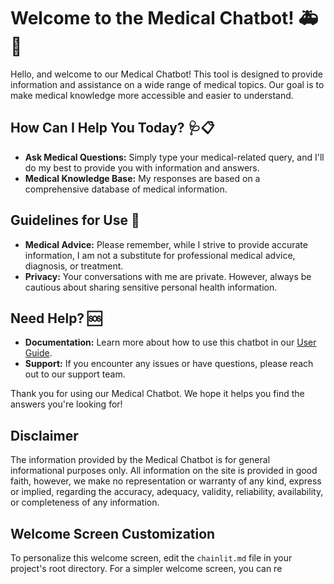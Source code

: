 # Welcome to the Medical Chatbot! 🚑🤖

Hello, and welcome to our Medical Chatbot! This tool is designed to provide information and assistance on a wide range of medical topics. Our goal is to make medical knowledge more accessible and easier to understand.

## How Can I Help You Today? 🩺📋

- **Ask Medical Questions:** Simply type your medical-related query, and I'll do my best to provide you with information and answers.
- **Medical Knowledge Base:** My responses are based on a comprehensive database of medical information.

## Guidelines for Use 📜

- **Medical Advice:** Please remember, while I strive to provide accurate information, I am not a substitute for professional medical advice, diagnosis, or treatment.
- **Privacy:** Your conversations with me are private. However, always be cautious about sharing sensitive personal health information.

## Need Help? 🆘

- **Documentation:** Learn more about how to use this chatbot in our [User Guide](#).
- **Support:** If you encounter any issues or have questions, please reach out to our support team.

Thank you for using our Medical Chatbot. We hope it helps you find the answers you're looking for!

## Disclaimer

The information provided by the Medical Chatbot is for general informational purposes only. All information on the site is provided in good faith, however, we make no representation or warranty of any kind, express or implied, regarding the accuracy, adequacy, validity, reliability, availability, or completeness of any information.

## Welcome Screen Customization

To personalize this welcome screen, edit the `chainlit.md` file in your project's root directory. For a simpler welcome screen, you can re
